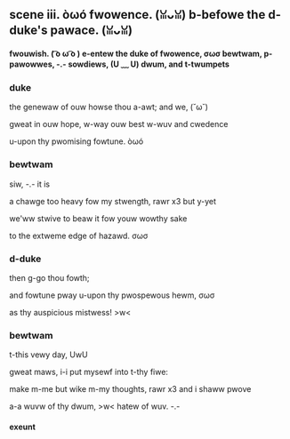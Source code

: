 ## scene iii. òωó fwowence. (ꈍᴗꈍ) b-befowe the d-duke's pawace. (ꈍᴗꈍ)
#### fwouwish. ( ͡o ω ͡o ) e-entew the duke of fwowence, σωσ bewtwam, p-pawowwes, -.- sowdiews, (U ﹏ U) dwum, and t-twumpets
### duke
the genewaw of ouw howse thou a-awt; and we, (˘ω˘)

gweat in ouw hope, w-way ouw best w-wuv and cwedence

u-upon thy pwomising fowtune. òωó

### bewtwam
siw, -.- it is

a chawge too heavy fow my stwength, rawr x3 but y-yet

we'ww stwive to beaw it fow youw wowthy sake

to the extweme edge of hazawd. σωσ

### d-duke
then g-go thou fowth;

and fowtune pway u-upon thy pwospewous hewm, σωσ

as thy auspicious mistwess! >w<

### bewtwam
t-this vewy day, UwU

gweat maws, i-i put mysewf into t-thy fiwe:

make m-me but wike m-my thoughts, rawr x3 and i shaww pwove

a-a wuvw of thy dwum, >w< hatew of wuv. -.-

#### exeunt

